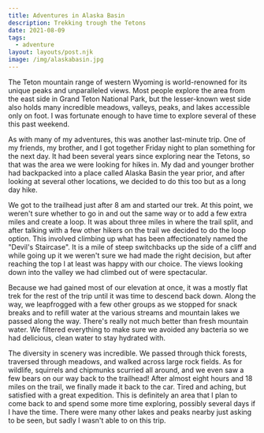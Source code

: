```yaml
---
title: Adventures in Alaska Basin
description: Trekking trough the Tetons
date: 2021-08-09
tags:
  - adventure
layout: layouts/post.njk
image: /img/alaskabasin.jpg
---
```


The Teton mountain range of western Wyoming is world-renowned for its unique peaks and unparalleled views. Most people explore the area from the east side in Grand Teton National Park, but the lesser-known west side also holds many incredible meadows, valleys, peaks, and lakes accessible only on foot. I was fortunate enough to have time to explore several of these this past weekend.

As with many of my adventures, this was another last-minute trip. One of my friends, my brother, and I got together Friday night to plan something for the next day. It had been several years since exploring near the Tetons, so that was the area we were looking for hikes in. My dad and younger brother had backpacked into a place called Alaska Basin the year prior, and after looking at several other locations, we decided to do this too but as a long day hike.

We got to the trailhead just after 8 am and started our trek. At this point, we weren't sure whether to go in and out the same way or to add a few extra miles and create a loop. It was about three miles in where the trail split, and after talking with a few other hikers on the trail we decided to do the loop option. This involved climbing up what has been affectionately named the "Devil's Staircase". It is a mile of steep switchbacks up the side of a cliff and while going up it we weren't sure we had made the right decision, but after reaching the top I at least was happy with our choice. The views looking down into the valley we had climbed out of were spectacular.

Because we had gained most of our elevation at once, it was a mostly flat trek for the rest of the trip until it was time to descend back down. Along the way, we leapfrogged with a few other groups as we stopped for snack breaks and to refill water at the various streams and mountain lakes we passed along the way. There's really not much better than fresh mountain water. We filtered everything to make sure we avoided any bacteria so we had delicious, clean water to stay hydrated with.

The diversity in scenery was incredible. We passed through thick forests, traversed through meadows, and walked across large rock fields. As for wildlife, squirrels and chipmunks scurried all around, and we even saw a few bears on our way back to the trailhead! After almost eight hours and 18 miles on the trail, we finally made it back to the car. Tired and aching, but satisfied with a great expedition. This is definitely an area that I plan to come back to and spend some more time exploring, possibly several days if I have the time. There were many other lakes and peaks nearby just asking to be seen, but sadly I wasn't able to on this trip.